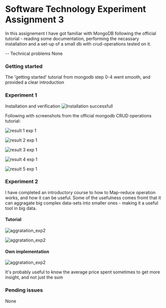 # Software Technology Experiment Assignment 3

In this assignement I have got familiar with MongoDB following the official tutorial - reading some documentation, performing the necassary installation and a 
set-up of a small db with crud-operations tested on it. 

-- Technical problems
None

### Getting started

The 'getting started' tutorial from mongodb step 0-4 went smooth, and provided a clear introduction



### Experiment 1

Installation and verification
![Installation successfull](https://github.com/h181214/250_EXP_3/blob/master/pics/ver.png)


Following with screenshots from the official mongodb CRUD operations tutorial:

![result 1 exp 1](https://github.com/h181214/250_EXP_3/blob/master/pics/1.png)

![result 2 exp 1](https://github.com/h181214/250_EXP_3/blob/master/pics/2.png)

![result 3 exp 1](https://github.com/h181214/250_EXP_3/blob/master/pics/3.png)

![result 4 exp 1](https://github.com/h181214/250_EXP_3/blob/master/pics/4.png)

![result 5 exp 1](https://github.com/h181214/250_EXP_3/blob/master/pics/5.png)

### Experiment 2

I have completed an introductory course to how to Map-reduce operation works, and 
how it can be useful. Some of the usefulness comes fromt that it can aggragate big complex data-sets into smaller 
ones - making it a useful tool in big data. 

#### Tutorial
![aggratation_exp2](https://github.com/h181214/250_EXP_3/blob/master/pics/map.png)

![aggratation_exp2](https://github.com/h181214/250_EXP_3/blob/master/pics/map2.png)

#### Own implementation
![aggratation_exp2](https://github.com/h181214/250_EXP_3/blob/master/pics/own_avg.png)

It's probably useful to know the average price spent sometimes to get more insight, and not just the sum

### Pending issues
None
